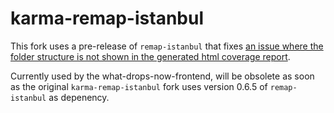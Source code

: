 # karma-remap-istanbul

This fork uses a pre-release of `remap-istanbul` that fixes [an issue where the folder structure is not shown in the generated html coverage report](https://github.com/SitePen/remap-istanbul/issues/50).

Currently used by the what-drops-now-frontend, will be obsolete as soon as the original `karma-remap-istanbul` fork uses version 0.6.5 of `remap-istanbul` as depenency.
